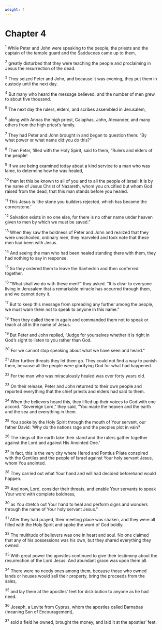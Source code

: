 ```yaml
---
weight: 4
---
```


# Chapter 4

<sup>1</sup> While Peter and John were speaking to the people, the priests and the captain of the temple guard and the Sadducees came up to them, 

<sup>2</sup> greatly disturbed that they were teaching the people and proclaiming in Jesus the resurrection of the dead. 

<sup>3</sup> They seized Peter and John, and because it was evening, they put them in custody until the next day. 

<sup>4</sup> But many who heard the message believed, and the number of men grew to about five thousand. 

<sup>5</sup> The next day the rulers, elders, and scribes assembled in Jerusalem, 

<sup>6</sup> along with Annas the high priest, Caiaphas, John, Alexander, and many others from the high priest’s family. 

<sup>7</sup> They had Peter and John brought in and began to question them: “By what power or what name did you do this?” 

<sup>8</sup> Then Peter, filled with the Holy Spirit, said to them, “Rulers and elders of the people! 

<sup>9</sup> If we are being examined today about a kind service to a man who was lame, to determine how he was healed, 

<sup>10</sup> then let this be known to all of you and to all the people of Israel: It is by the name of Jesus Christ of Nazareth, whom you crucified but whom God raised from the dead, that this man stands before you healed. 

<sup>11</sup> This Jesus is ‘the stone you builders rejected, which has become the cornerstone.’ 

<sup>12</sup> Salvation exists in no one else, for there is no other name under heaven given to men by which we must be saved.” 

<sup>13</sup> When they saw the boldness of Peter and John and realized that they were unschooled, ordinary men, they marveled and took note that these men had been with Jesus. 

<sup>14</sup> And seeing the man who had been healed standing there with them, they had nothing to say in response. 

<sup>15</sup> So they ordered them to leave the Sanhedrin and then conferred together. 

<sup>16</sup> “What shall we do with these men?” they asked. “It is clear to everyone living in Jerusalem that a remarkable miracle has occurred through them, and we cannot deny it. 

<sup>17</sup> But to keep this message from spreading any further among the people, we must warn them not to speak to anyone in this name.” 

<sup>18</sup> Then they called them in again and commanded them not to speak or teach at all in the name of Jesus. 

<sup>19</sup> But Peter and John replied, “Judge for yourselves whether it is right in God’s sight to listen to you rather than God. 

<sup>20</sup> For we cannot stop speaking about what we have seen and heard.” 

<sup>21</sup> After further threats they let them go. They could not find a way to punish them, because all the people were glorifying God for what had happened. 

<sup>22</sup> For the man who was miraculously healed was over forty years old. 

<sup>23</sup> On their release, Peter and John returned to their own people and reported everything that the chief priests and elders had said to them. 

<sup>24</sup> When the believers heard this, they lifted up their voices to God with one accord. “Sovereign Lord,” they said, “You made the heaven and the earth and the sea and everything in them. 

<sup>25</sup> You spoke by the Holy Spirit through the mouth of Your servant, our father David: ‘Why do the nations rage and the peoples plot in vain? 

<sup>26</sup> The kings of the earth take their stand and the rulers gather together against the Lord and against His Anointed One.’ 

<sup>27</sup> In fact, this is the very city where Herod and Pontius Pilate conspired with the Gentiles and the people of Israel against Your holy servant Jesus, whom You anointed. 

<sup>28</sup> They carried out what Your hand and will had decided beforehand would happen. 

<sup>29</sup> And now, Lord, consider their threats, and enable Your servants to speak Your word with complete boldness, 

<sup>30</sup> as You stretch out Your hand to heal and perform signs and wonders through the name of Your holy servant Jesus.” 

<sup>31</sup> After they had prayed, their meeting place was shaken, and they were all filled with the Holy Spirit and spoke the word of God boldly. 

<sup>32</sup> The multitude of believers was one in heart and soul. No one claimed that any of his possessions was his own, but they shared everything they owned. 

<sup>33</sup> With great power the apostles continued to give their testimony about the resurrection of the Lord Jesus. And abundant grace was upon them all. 

<sup>34</sup> There were no needy ones among them, because those who owned lands or houses would sell their property, bring the proceeds from the sales, 

<sup>35</sup> and lay them at the apostles’ feet for distribution to anyone as he had need. 

<sup>36</sup> Joseph, a Levite from Cyprus, whom the apostles called Barnabas (meaning Son of Encouragement), 

<sup>37</sup> sold a field he owned, brought the money, and laid it at the apostles’ feet. 


